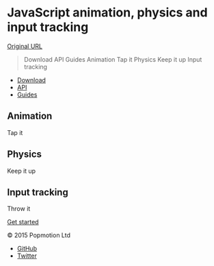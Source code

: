 # JavaScript animation, physics and input tracking

[Original URL](http://popmotion.io/)

> Download API Guides Animation Tap it Physics Keep it up Input tracking

- [Download](http://popmotion.io/download)
- [API](http://popmotion.io/api)
- [Guides](http://popmotion.io/guides/get-started)

## Animation

Tap it

## Physics

Keep it up

## Input tracking

Throw it

[Get started](http://popmotion.io/guides/get-started)

<span class="copyright">© 2015 Popmotion Ltd</span>

- [GitHub](http://github.com/Popmotion/popmotion)
- [Twitter](http://twitter.com/popmotionjs)
